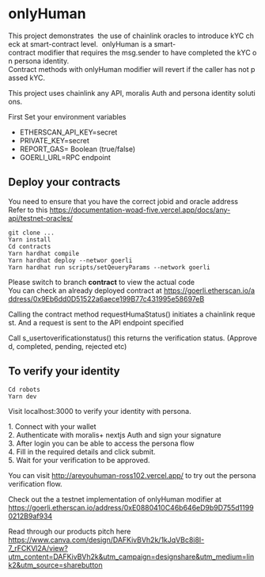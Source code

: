 # onlyHuman

This project demonstrates  the use of chainlink oracles to introduce kYC check at smart-contract level. 
onlyHuman is a smart-contract modifier that requires the msg.sender to have completed the kYC on persona identity.
Contract methods with onlyHuman modifier will revert if the caller has not passed kYC.

This project uses chainlink any API, moralis Auth and persona identity solutions.

First
Set your environment variables

- ETHERSCAN_API_KEY=secret
- PRIVATE_KEY=secret
- REPORT_GAS= Boolean (true/false)
- GOERLI_URL=RPC endpoint

## Deploy your contracts

You need to ensure that you have the correct jobid and oracle address
Refer to this https://documentation-woad-five.vercel.app/docs/any-api/testnet-oracles/

```shell
git clone ...
Yarn install
Cd contracts
Yarn hardhat compile
Yarn hardhat deploy --networ goerli
Yarn hardhat run scripts/setQeueryParams --network goerli 
```

Please switch to branch **contract** to view the actual code
You can check an already deployed contract at https://goerli.etherscan.io/address/0x9Eb6dd0D51522a6aece199B77c431995e58697eB

Calling the contract method requestHumaStatus() initiates a chainlink request. And a request is sent to the API endpoint specified

Call s_usertoverificationstatus() this returns the verification status. (Approved, completed, pending, rejected etc)

## To verify your identity

```shell
Cd robots
Yarn dev
```

Visit localhost:3000 to verify your identity with persona.

1. Connect with your wallet
2. Authenticate with moralis+ nextjs Auth and sign your signature
3. After login you can be able to access the persona flow
4. Fill in the required details and click submit.
5. Wait for your verification to be approved.

You can visit http://areyouhuman-ross102.vercel.app/ to try out the persona verification flow.

Check out the a testnet implementation of onlyHuman modifier at https://goerli.etherscan.io/address/0xE0880410C46b646eD9b9D755d11990212B9af934

Read through our products pitch here https://www.canva.com/design/DAFKivBVh2k/1kJqVBc8i8I-7_rFCKVl2A/view?utm_content=DAFKivBVh2k&utm_campaign=designshare&utm_medium=link2&utm_source=sharebutton
